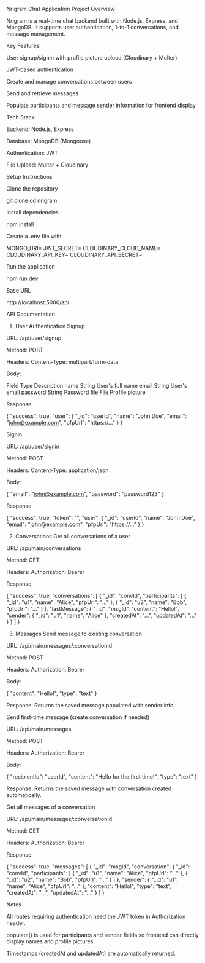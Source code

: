 Nrigram Chat Application
Project Overview

Nrigram is a real-time chat backend built with Node.js, Express, and MongoDB. It supports user authentication, 1-to-1 conversations, and message management.

Key Features:

User signup/signin with profile picture upload (Cloudinary + Multer)

JWT-based authentication

Create and manage conversations between users

Send and retrieve messages

Populate participants and message sender information for frontend display

Tech Stack:

Backend: Node.js, Express

Database: MongoDB (Mongoose)

Authentication: JWT

File Upload: Multer + Cloudinary

Setup Instructions

Clone the repository

git clone <repo-url>
cd nrigram


Install dependencies

npm install


Create a .env file with:

MONGO_URI=<your-mongo-db-uri>
JWT_SECRET=<your-jwt-secret>
CLOUDINARY_CLOUD_NAME=<cloud-name>
CLOUDINARY_API_KEY=<api-key>
CLOUDINARY_API_SECRET=<api-secret>


Run the application

npm run dev


Base URL

http://localhost:5000/api

API Documentation
1. User Authentication
Signup

URL: /api/user/signup

Method: POST

Headers: Content-Type: multipart/form-data

Body:

Field	Type	Description
name	String	User's full name
email	String	User's email
password	String	Password
file	File	Profile picture

Response:

{
  "success": true,
  "user": {
    "_id": "userId",
    "name": "John Doe",
    "email": "john@example.com",
    "pfpUrl": "https://..."
  }
}

Signin

URL: /api/user/signin

Method: POST

Headers: Content-Type: application/json

Body:

{
  "email": "john@example.com",
  "password": "password123"
}


Response:

{
  "success": true,
  "token": "<JWT Token>",
  "user": {
    "_id": "userId",
    "name": "John Doe",
    "email": "john@example.com",
    "pfpUrl": "https://..."
  }
}

2. Conversations
Get all conversations of a user

URL: /api/main/conversations

Method: GET

Headers: Authorization: Bearer <JWT>

Response:

{
  "success": true,
  "conversations": [
    {
      "_id": "convId",
      "participants": [
        { "_id": "u1", "name": "Alice", "pfpUrl": "..." },
        { "_id": "u2", "name": "Bob", "pfpUrl": "..." }
      ],
      "lastMessage": {
        "_id": "msgId",
        "content": "Hello!",
        "sender": { "_id": "u1", "name": "Alice" },
        "createdAt": "...",
        "updatedAt": "..."
      }
    }
  ]
}

3. Messages
Send message to existing conversation

URL: /api/main/messages/:conversationId

Method: POST

Headers: Authorization: Bearer <JWT>

Body:

{
  "content": "Hello!",
  "type": "text"
}


Response: Returns the saved message populated with sender info.

Send first-time message (create conversation if needed)

URL: /api/main/messages

Method: POST

Headers: Authorization: Bearer <JWT>

Body:

{
  "recipientId": "userId",
  "content": "Hello for the first time!",
  "type": "text"
}


Response: Returns the saved message with conversation created automatically.

Get all messages of a conversation

URL: /api/main/messages/:conversationId

Method: GET

Headers: Authorization: Bearer <JWT>

Response:

{
  "success": true,
  "messages": [
    {
      "_id": "msgId",
      "conversation": {
        "_id": "convId",
        "participants": [
          { "_id": "u1", "name": "Alice", "pfpUrl": "..." },
          { "_id": "u2", "name": "Bob", "pfpUrl": "..." }
        ]
      },
      "sender": { "_id": "u1", "name": "Alice", "pfpUrl": "..." },
      "content": "Hello!",
      "type": "text",
      "createdAt": "...",
      "updatedAt": "..."
    }
  ]
}

Notes

All routes requiring authentication need the JWT token in Authorization header.

populate() is used for participants and sender fields so frontend can directly display names and profile pictures.

Timestamps (createdAt and updatedAt) are automatically returned.